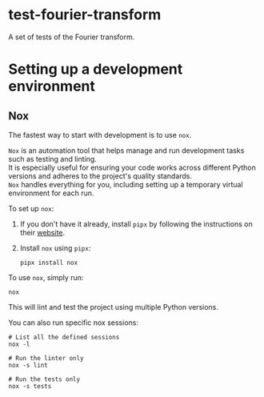 # test-fourier-transform

A set of tests of the Fourier transform.

# Setting up a development environment

## Nox

The fastest way to start with development is to use `nox`.

`Nox` is an automation tool that helps manage and run development tasks such as testing and linting.  
It is especially useful for ensuring your code works across different Python versions and adheres to the project's quality standards.  
`Nox` handles everything for you, including setting up a temporary virtual environment for each run.

To set up `nox`:

1. If you don't have it already, install `pipx` by following the instructions on their [website](https://pipx.pypa.io/stable/).
2. Install `nox` using `pipx`:

   ```console
   pipx install nox
   ```

To use `nox`, simply run:

```console
nox
```

This will lint and test the project using multiple Python versions.

You can also run specific nox sessions:

```console
# List all the defined sessions
nox -l

# Run the linter only
nox -s lint

# Run the tests only
nox -s tests
```
